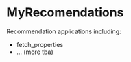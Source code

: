 MyRecomendations
================

Recommendation applications including:
- fetch_properties
- ... (more tba)